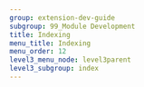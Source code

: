 ```yaml
---
group: extension-dev-guide
subgroup: 99_Module Development 
title: Indexing
menu_title: Indexing
menu_order: 12
level3_menu_node: level3parent
level3_subgroup: index
---
```


